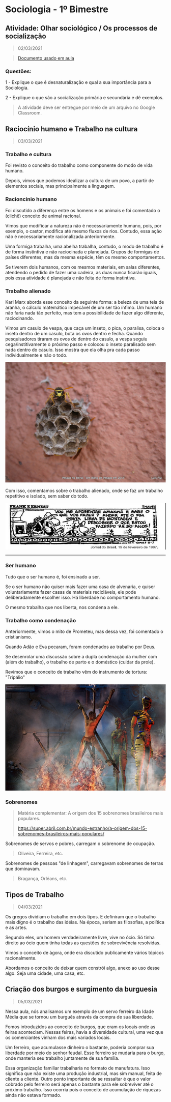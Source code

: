 # Sociologia - 1º Bimestre

## Atividade: Olhar sociológico / Os processos de socialização
> 02/03/2021

> [Documento usado em aula](./classroom.pdf)

### Questões:

1 - Explique o que é desnaturalização e qual a sua importância para a Sociologia.

2 - Explique o que são a socialização primária e secundária e dê exemplos.

> A atividade deve ser entregue por meio de um arquivo no Google Classroom.

## Raciocínio humano e Trabalho na cultura
> 03/03/2021

### Trabalho e cultura

Foi revisto o conceito do trabalho como componente do modo de vida humano.

Depois, vimos que podemos idealizar a cultura de um povo, a partir de elementos sociais, mas principalmente a linguagem.

### Racioncínio humano

Foi discutido a diferença entre os homens e os animais e foi comentado o (clichê) conceito de animal racional.

Vimos que modificar a natureza não é necessariamente humano, pois, por exemplo, o castor, modifica até mesmo fluxos de rios. Contudo, essa ação não é necessariamente racionalizada anteriormente.

Uma formiga trabalha, uma abelha trabalha, contudo, o modo de trabalho é de forma instintiva e não raciocinada e planejada. Grupos de formigas de países diferentes, mas da mesma espécie, têm os mesmo comportamentos.

Se tiverem dois humanos, com os mesmos materiais, em salas diferentes, atendendo o pedido de fazer uma cadeira, as duas nunca ficarão iguais, pois essa atividade é planejada e não feita de forma instintiva.

### Trabalho alienado

Karl Marx aborda esse conceito da seguinte forma: a beleza de uma teia de aranha, o cálculo matemático impecável de um ser tão ínfimo. Um humano não faria nada tão perfeito, mas tem a possibilidade de fazer algo diferente, raciocinando.

Vimos um casulo de vespa, que caça um inseto, o pica, o paralisa, coloca o inseto dentro de um casulo, bota os ovos dentro e fecha. Quando pesquisadores tiraram os ovos de dentro do casulo, a vespa seguiu cega/institivamente o próximo passo e colocou o inseto paralisado sem nada dentro do casulo.
Isso mostra que ela olha pra cada passo individualmente e não o todo.

![vespa com casulo](./vespas_no_beiral.jpg)

Com isso, comentamos sobre o trabalho alienado, onde se faz um trabalho repetitivo e isolado, sem saber do todo.

![trabalho alienado](./charge_trabalho_operario.jpg)

---

### Ser humano

Tudo que o ser humano é, foi ensinado a ser.

Se o ser humano não quiser mais fazer uma casa de alvenaria, e quiser voluntariamente fazer casas de materiais recicláveis, ele pode deliberadamente escolher isso. Há liberdade no comportamento humano.

O mesmo trabalha que nos liberta, nos condena a ele.

### Trabalho como condenação

Anteriormente, vimos o mito de Prometeu, mas dessa vez, foi comentado o cristianismo.

Quando Adão e Eva pecaram, foram condenados ao trabalho por Deus.

Se desenrolar uma discussão sobre a dupla condenação da mulher com (além do trabalho), o trabalho de parto e o doméstico (cuidar da prole).

Revimos que o conceito de trabalho vêm do instrumento de tortura: "Tripálio"

![tripalio](./tripalium.jpg)

### Sobrenomes

> Matéria complementar: A origem dos 15 sobrenomes brasileiros mais populares.
>
> https://super.abril.com.br/mundo-estranho/a-origem-dos-15-sobrenomes-brasileiros-mais-populares/

Sobrenomes de servos e pobres, carregam o sobrenome de ocupação.
> Oliveira, Ferreira, etc.

Sobrenomes de pessoas "de linhagem", carregavam sobrenomes de terras que dominavam.
> Bragança, Orléans, etc.

## Tipos de Trabalho
> 04/03/2021

Os gregos dividiam o trabalho em dois tipos. E definiram que o trabalho mais dígno é o trabalho das idéias. Na época, seriam as filosofias, a política e as artes.

Segundo eles, um homem verdadeiramente livre, vive no ócio. Só tinha direito ao ócio quem tinha todas as questões de sobrevivência resolvidas.

Vimos o conceito de àgora, onde era discutido publicamente vários tópicos racionalmente.

Abordamos o conceito de deixar quem constrói algo, anexo ao uso desse algo. Seja uma cidade, uma casa, etc.

## Criação dos burgos e surgimento da burguesia
> 05/03/2021

Nessa aula, nós analisamos um exemplo de um servo ferreiro da Idade Média que se tornou um burguês através da compra de sua liberdade.

Fomos introduzidos ao conceito de burgos, que eram os locais onde as feiras aconteciam. Nessas feiras, havia a diversidade cultural, uma vez que os comerciantes vinham dos mais variados locais.

Um ferreiro, que acumulasse dinheiro o bastante, poderia comprar sua liberdade por meio do senhor feudal. Esse ferreiro se mudaria para o burgo, onde manteria seu trabalho juntamente de sua família.

Essa organização familiar trabalharia no formato de manufatura. Isso significa que não existe uma produção industrial, mas sim manual, feita de cliente a cliente. Outro ponto importante de se ressaltar é que o valor cobrado pelo ferreiro será apenas o bastante para ele sobreviver até o próximo trabalho. Isso ocorria pois o conceito de acumulação de riquezas ainda não estava formado.
